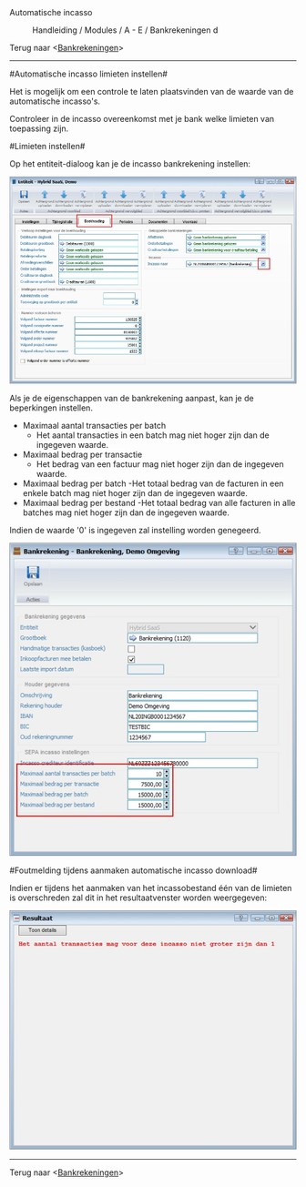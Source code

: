 <properties>
	<page>
		<title>Automatische incasso</title>
		<description>Automatische incasso</description>
	</page>
	<menu>
		<position>Handleiding / Modules / A - E / Bankrekeningen </position> 
		<title>Automatische incasso instellen</title>
		<sort>d</sort>
	</menu>
</properties>

Terug naar <[Bankrekeningen](http://hybridsaas.support/pages/handleiding/modules/A-E/bankrekeningen/Introductie)>

----------

#Automatische incasso limieten instellen#

Het is mogelijk om een controle te laten plaatsvinden van de waarde van de automatische incasso's.

<div class="tip">Controleer in de incasso overeenkomst met je bank welke limieten van toepassing zijn.</div>

#Limieten instellen#

Op het entiteit-dialoog kan je de incasso bankrekening instellen:

![](images/limiet-instellen-entiteit-incasso-bankrekening.jpg)


Als je de eigenschappen van de bankrekening aanpast, kan je de beperkingen instellen.

- Maximaal aantal transacties per batch
  - Het aantal transacties in een batch mag niet hoger zijn dan de ingegeven waarde.
- Maximaal bedrag per transactie
  - Het bedrag van een factuur mag niet hoger zijn dan de ingegeven waarde.
- Maximaal bedrag per batch
  -Het totaal bedrag van de facturen in een enkele batch mag niet hoger zijn dan de ingegeven waarde.
- Maximaal bedrag per bestand
  -Het totaal bedrag van alle facturen in alle batches mag niet hoger zijn dan de ingegeven waarde.

<div class="info">Indien de waarde '0' is ingegeven zal instelling worden genegeerd.</div>

![](images/limiet-instellen-incasso-bankrekening.jpg)

#Foutmelding tijdens aanmaken automatische incasso download#

Indien er tijdens het aanmaken van het incassobestand één van de limieten is overschreden zal dit in het resultaatvenster worden weergegeven:

![](images/incasso-aanmaken-foutmelding.jpg)

----------

Terug naar <[Bankrekeningen](http://hybridsaas.support/pages/handleiding/modules/A-E/bankrekeningen/Introductie)>